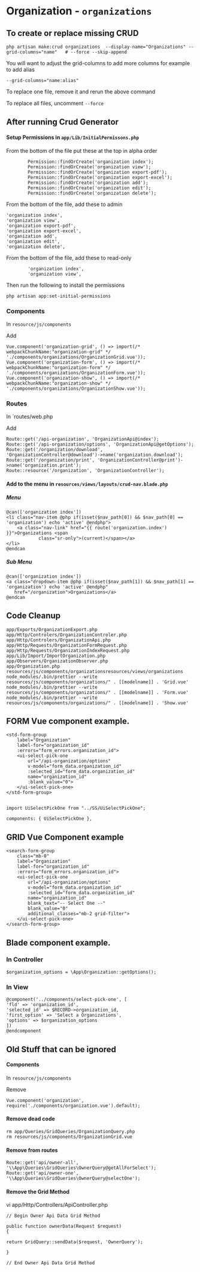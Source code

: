 # Organization - `organizations`

## To create or replace missing CRUD

```
php artisan make:crud organizations  --display-name="Organizations" --grid-columns="name"   # --force --skip-append
```

You will want to adjust the grid-columns to add more columns  for example to add alias

```
--grid-columns="name:alias"
```

To replace one file, remove it and rerun the above command

To replace all files, uncomment `--force`


## After running Crud Generator


#### Setup Permissions in `app/Lib/InitialPermissons.php`

From the bottom of the file put these at the top in alpha order

```
        Permission::findOrCreate('organization index');
        Permission::findOrCreate('organization view');
        Permission::findOrCreate('organization export-pdf');
        Permission::findOrCreate('organization export-excel');
        Permission::findOrCreate('organization add');
        Permission::findOrCreate('organization edit');
        Permission::findOrCreate('organization delete');
```

From the bottom of the file, add these to admin

```
'organization index',
'organization view',
'organization export-pdf',
'organization export-excel',
'organization add',
'organization edit',
'organization delete',
```

From the bottom of the file, add these to read-only

```
        'organization index',
        'organization view',
```

Then run the following to install the permissions

```
php artisan app:set-initial-permissions
```

### Components

In `resource/js/components`


Add

```
Vue.component('organization-grid', () => import(/* webpackChunkName:"organization-grid" */ './components/organizations/OrganizationGrid.vue'));
Vue.component('organization-form', () => import(/* webpackChunkName:"organization-form" */ './components/organizations/OrganizationForm.vue'));
Vue.component('organization-show', () => import(/* webpackChunkName:"organization-show" */ './components/organizations/OrganizationShow.vue'));

```

### Routes

In `routes/web.php


Add

```
Route::get('/api-organization', 'OrganizationApi@index');
Route::get('/api-organization/options', 'OrganizationApi@getOptions');
Route::get('/organization/download', 'OrganizationController@download')->name('organization.download');
Route::get('/organization/print', 'OrganizationController@print')->name('organization.print');
Route::resource('/organization', 'OrganizationController');
```

#### Add to the menu in `resources/views/layouts/crud-nav.blade.php`

##### Menu

```
@can(['organization index'])
<li class="nav-item @php if(isset($nav_path[0]) && $nav_path[0] == 'organization') echo 'active' @endphp">
    <a class="nav-link" href="{{ route('organization.index') }}">Organizations <span
            class="sr-only">(current)</span></a>
</li>
@endcan
```

##### Sub Menu

```
@can(['organization index'])
<a class="dropdown-item @php if(isset($nav_path[1]) && $nav_path[1] == 'organization') echo 'active' @endphp"
   href="/organization">Organizations</a>
@endcan
```



## Code Cleanup


```
app/Exports/OrganizationExport.php
app/Http/Controlers/OrganizationControler.php
app/Http/Controlers/OrganizationApi.php
app/Http/Requests/OrganizationFormRequest.php
app/Http/Requests/OrganizationIndexRequest.php
app/Lib/Import/ImportOrganization.php
app/Observers/OrganizationObserver.php
app/Organization.php
resources/js/components/organizationsresources/views/organizations
node_modules/.bin/prettier --write resources/js/components/organizations/" . [[modelname]] . 'Grid.vue'
node_modules/.bin/prettier --write resources/js/components/organizations/" . [[modelname]] . 'Form.vue'
node_modules/.bin/prettier --write resources/js/components/organizations/" . [[modelname]] . 'Show.vue'
```




## FORM Vue component example.
```
<std-form-group
    label="Organization"
    label-for="organization_id"
    :errors="form_errors.organization_id">
    <ui-select-pick-one
        url="/api-organization/options"
        v-model="form_data.organization_id"
        :selected_id="form_data.organization_id"
        name="organization_id"
        :blank_value="0">
    </ui-select-pick-one>
</std-form-group>


import UiSelectPickOne from "../SS/UiSelectPickOne";

components: { UiSelectPickOne },
```

## GRID Vue Component example

```
<search-form-group
    class="mb-0"
    label="Organization"
    label-for="organization_id"
    :errors="form_errors.organization_id">
    <ui-select-pick-one
        url="/api-organization/options"
        v-model="form_data.organization_id"
        :selected_id="form_data.organization_id"
        name="organization_id"
        blank_text="-- Select One --"
        blank_value="0"
        additional_classes="mb-2 grid-filter">
    </ui-select-pick-one>
</search-form-group>
```
## Blade component example.

### In Controller

```
$organization_options = \App\Organization::getOptions();
```


### In View

```
@component('../components/select-pick-one', [
'fld' => 'organization_id',
'selected_id' => $RECORD->organization_id,
'first_option' => 'Select a Organizations',
'options' => $organization_options
])
@endcomponent
```

## Old Stuff that can be ignored

#### Components
 
 In `resource/js/components`
 
Remove

```
Vue.component('organization', require('./components/organization.vue').default);
```

#### Remove dead code

```
rm app/Queries/GridQueries/OrganizationQuery.php
rm resources/js/components/OrganizationGrid.vue
```


#### Remove from routes

```
Route::get('api/owner-all', '\\App\Queries\GridQueries\OwnerQuery@getAllForSelect');
Route::get('api/owner-one', '\\App\Queries\GridQueries\OwnerQuery@selectOne');
```

#### Remove the Grid Method
vi app/Http/Controllers/ApiController.php


```
// Begin Owner Api Data Grid Method

public function ownerData(Request $request)
{

return GridQuery::sendData($request, 'OwnerQuery');
 
}
 
// End Owner Api Data Grid Method
```
